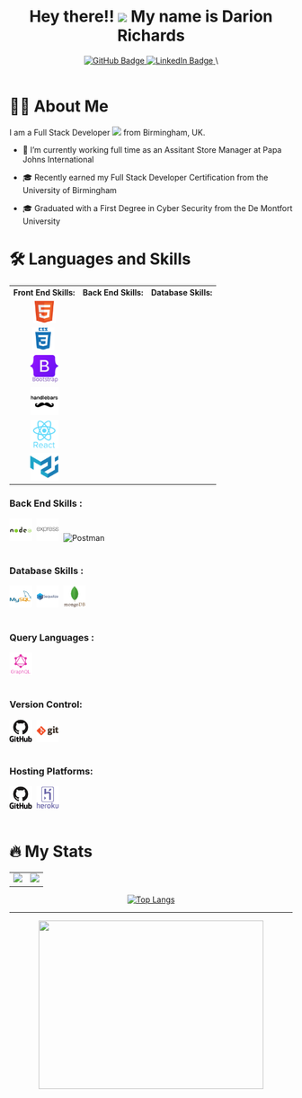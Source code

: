**<h1 align="center">Hey there!! <img src="https://media.giphy.com/media/hvRJCLFzcasrR4ia7z/giphy.gif" width="30px"> My name is Darion Richards</h1>**

<div align="center">
    <a href="https://github.com/DarionRichards">
        <img src="https://img.shields.io/badge/GitHub-orange?style=for-the-badge&logo=github&logoColor=white" alt="GitHub Badge">
    </a>
    <a href="https://www.linkedin.com/in/darionrichards/">
        <img src="https://img.shields.io/badge/LinkedIn-blue?style=for-the-badge&logo=linkedin&logoColor=white" alt="LinkedIn Badge">
    </a>\
</div>

<br>

<h1>🧑‍🔧 About Me</h1>

I am a Full Stack Developer <img src="https://media.giphy.com/media/WUlplcMpOCEmTGBtBW/giphy.gif" width="30"> from Birmingham, UK.

- 🍕 I’m currently working full time as an Assitant Store Manager at Papa Johns International

- 🎓 Recently earned my Full Stack Developer Certification from the University of Birmingham

- 🎓 Graduated with a First Degree in Cyber Security from the De Montfort University

<h1>🛠 Languages and Skills</h1>

<table style="width:100%">
    <tr>
        <th style="text-align:center">Front End Skills:</th>
        <th style="text-align:center">Back End Skills:</th>
        <th style="text-align:center">Database Skills:</th>
    </tr>
    <tr>
        <td style="text-align:center">
            <img src="https://raw.githubusercontent.com/devicons/devicon/master/icons/html5/html5-original.svg" title="HTML5" alt="HTML" width="40" height="40"/>
        </td>
    </tr>
    <tr>
        <td style="text-align:center">
            <img src="https://raw.githubusercontent.com/devicons/devicon/master/icons/css3/css3-plain-wordmark.svg"  title="CSS3" alt="CSS" width="40" height="40"/>&nbsp;
        </td>
    </tr>
    <tr>
        <td style="text-align:center">
            <img src="https://raw.githubusercontent.com/devicons/devicon/master/icons/bootstrap/bootstrap-original-wordmark.svg" title="Boot Strap" alt="Boot Strap" width="50" height="50"/>
        </td>
    </tr>
    <tr>
        <td style="text-align:center">
            <img src="https://raw.githubusercontent.com/devicons/devicon/master/icons/handlebars/handlebars-original-wordmark.svg" title="Handlebars" alt="Handlebars" width="50" height="50"/>
        </td>
    </tr>
    <tr>
        <td style="text-align:center">
            <img src="https://raw.githubusercontent.com/devicons/devicon/master/icons/react/react-original-wordmark.svg" title="React" alt="React" width="50" height="50"/>
        </td>
    </tr>
    <tr>
        <td style="text-align:center">
            <img src="https://raw.githubusercontent.com/devicons/devicon/master/icons/materialui/materialui-original.svg" title="Material UI" alt="Material UI" width="50" height="50"/>
        </td>
    </tr>
</table>

<h3>Back End Skills :</h3>
<div>
    <img src="https://raw.githubusercontent.com/devicons/devicon/master/icons/nodejs/nodejs-original-wordmark.svg" title="NodeJS" alt="NodeJS" width="40" height="40"/>&nbsp;
    <img src="https://raw.githubusercontent.com/devicons/devicon/master/icons/express/express-original-wordmark.svg" title="Express" alt="Express" width="40" height="40"/>&nbsp;
    <img src="https://www.vectorlogo.zone/logos/getpostman/getpostman-icon.svg" title="Postman"  alt="Postman" width="40" height="40"/>&nbsp;
</div>

<br>

<h3>Database Skills :</h3>
<div>
    <img src="https://raw.githubusercontent.com/devicons/devicon/master/icons/mysql/mysql-original-wordmark.svg" title="MySQL"  alt="MySQL" width="40" height="40"/>&nbsp;
    <img src="https://raw.githubusercontent.com/devicons/devicon/master/icons/sequelize/sequelize-original-wordmark.svg" title="Sequelize"  alt="Sequelize" width="40" height="40"/>&nbsp;
    <img src="https://raw.githubusercontent.com/devicons/devicon/master/icons/mongodb/mongodb-original-wordmark.svg" title="MongoDB"  alt="MongoDB" width="40" height="40"/>&nbsp;
</div>

<br>

<h3>Query Languages :</h3>
<div>
    <img src="https://raw.githubusercontent.com/devicons/devicon/master/icons/graphql/graphql-plain-wordmark.svg" title="Postman"  alt="Postman" width="40" height="40"/>&nbsp;
</div>

<br>

<h3>Version Control:</h3>
<div>
    <img src="https://raw.githubusercontent.com/devicons/devicon/master/icons/github/github-original-wordmark.svg" title="GitHub" alt="GitHub" width="40" height="40"/>&nbsp;
    <img src="https://raw.githubusercontent.com/devicons/devicon/master/icons/git/git-original-wordmark.svg" title="Git" alt="Git" width="40" height="40"/>&nbsp;
</div>

<br>

<h3>Hosting Platforms:</h3>
<div>
    <img src="https://raw.githubusercontent.com/devicons/devicon/master/icons/github/github-original-wordmark.svg" title="GitHub" alt="GitHub" width="40" height="40"/>&nbsp;
    <img src="https://raw.githubusercontent.com/devicons/devicon/master/icons/heroku/heroku-original-wordmark.svg" title="Heroku" alt="Heroku" width="40" height="40"/>&nbsp;
</div>

<br>

<h1>🔥 My Stats</h1>

<div align="center">

<table cellspacing="0" cellpadding="0">
    <tr>
        <td>
            <img src="https://github-readme-stats.vercel.app/api?username=DarionRichards&show_icons=true&theme=rose_pine&hide_border=true&count_private=true"/>
        </td>
        <td>   
            <img src="https://github-readme-streak-stats.herokuapp.com/?user=DarionRichards&theme=holi-theme&stroke=DD0000&fire=DD0000&hide_border=true"/>
        </td>
    </tr>
</table>

[![Top Langs](https://github-readme-stats.vercel.app/api/top-langs/?username=DarionRichards&theme=vision-friendly-dark&hide_border=true&layout=compact)](https://github.com/DarionRichards)

</div>

---

<p align="center">
    <img src="https://media.giphy.com/media/487L0pNZKONFN01oHO/giphy.gif" width="400" height="300"  />
</p>

<!-- <div>
            <img src="https://raw.githubusercontent.com/devicons/devicon/master/icons/html5/html5-original.svg" title="HTML5" alt="HTML" width="40" height="40"/>&nbsp;
            <img src="https://raw.githubusercontent.com/devicons/devicon/master/icons/css3/css3-plain-wordmark.svg"  title="CSS3" alt="CSS" width="40" height="40"/>&nbsp;
            <img src="https://raw.githubusercontent.com/devicons/devicon/master/icons/javascript/javascript-original.svg" title="JavaScript" alt="JavaScript" width="40" height="40"/>&nbsp;
            <img src="https://raw.githubusercontent.com/devicons/devicon/master/icons/jquery/jquery-original-wordmark.svg" title="jQuery" alt="jQuery" width="40" height="40"/>&nbsp;
</div> -->
